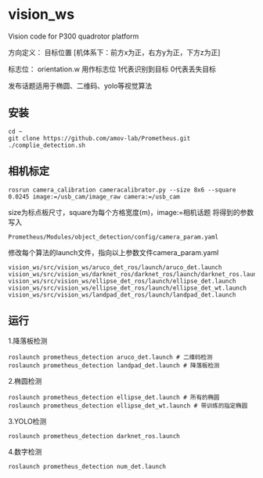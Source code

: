 # vision_ws
Vision code for P300 quadrotor platform

方向定义： 目标位置 [机体系下：前方x为正，右方y为正，下方z为正]

标志位：   orientation.w 用作标志位 1代表识别到目标 0代表丢失目标

发布话题适用于椭圆、二维码、yolo等视觉算法

## 安装
```
cd ~
git clone https://github.com/amov-lab/Prometheus.git
./complie_detection.sh
```

## 相机标定
```
rosrun camera_calibration cameracalibrator.py --size 8x6 --square 0.0245 image:=/usb_cam/image_raw camera:=/usb_cam
```
size为标点板尺寸，square为每个方格宽度(m)，image:=相机话题
将得到的参数写入
```
Prometheus/Modules/object_detection/config/camera_param.yaml
```
修改每个算法的launch文件，指向以上参数文件camera_param.yaml
```
vision_ws/src/vision_ws/aruco_det_ros/launch/aruco_det.launch
vision_ws/src/vision_ws/darknet_ros/darknet_ros/launch/darknet_ros.launch
vision_ws/src/vision_ws/ellipse_det_ros/launch/ellipse_det.launch
vision_ws/src/vision_ws/ellipse_det_ros/launch/ellipse_det_wt.launch
vision_ws/src/vision_ws/landpad_det_ros/launch/landpad_det.launch
```

## 运行
1.降落板检测
```
roslaunch prometheus_detection aruco_det.launch # 二维码检测
roslaunch prometheus_detection landpad_det.launch # 降落板检测
```
2.椭圆检测
```
roslaunch prometheus_detection ellipse_det.launch # 所有的椭圆
roslaunch prometheus_detection ellipse_det_wt.launch # 带训练的指定椭圆
```
3.YOLO检测
```
roslaunch prometheus_detection darknet_ros.launch
```
4.数字检测
```
roslaunch prometheus_detection num_det.launch
```
